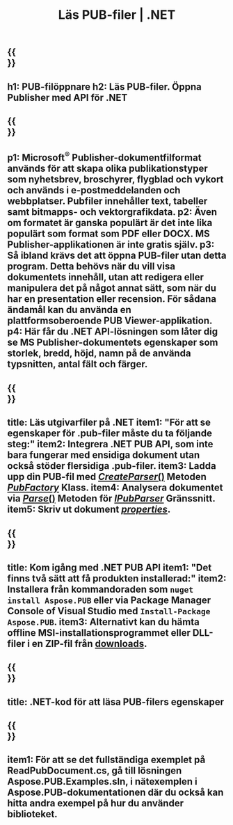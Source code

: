 ﻿---
translation: true
template: /_templates/reader-net.md
title: Läs PUB-filer | .NET
description: Öppna utgivarfiler programmatiskt. On-premise .NET C# API-lösning för att läsa PUB-egenskaper. Använd den för att integrera i ditt projekt.
url: /net/read-pub-file/
metakeywords: öppna pubfilen .net, visa förlagsfiler c#, läs förlagsfiler, förlagsvisare för c#, pubformatläsare, pubfilöppnare
family: pub
platformtag: net
---

{{<section banner>}}
---
h1: PUB-filöppnare
h2: Läs PUB-filer. Öppna Publisher med API för .NET
---

{{<section overview>}}
---
p1: Microsoft<sup>®</sup> Publisher-dokumentfilformat används för att skapa olika publikationstyper som nyhetsbrev, broschyrer, flygblad och vykort och används i e-postmeddelanden och webbplatser. Pubfiler innehåller text, tabeller samt bitmapps- och vektorgrafikdata.
p2: Även om formatet är ganska populärt är det inte lika populärt som format som PDF eller DOCX. MS Publisher-applikationen är inte gratis själv.
p3: Så ibland krävs det att öppna PUB-filer utan detta program. Detta behövs när du vill visa dokumentets innehåll, utan att redigera eller manipulera det på något annat sätt, som när du har en presentation eller recension. För sådana ändamål kan du använda en plattformsoberoende PUB Viewer-applikation.
p4: Här får du .NET API-lösningen som låter dig se MS Publisher-dokumentets egenskaper som storlek, bredd, höjd, namn på de använda typsnitten, antal fält och färger.
---

{{<section feature1>}}
---
title: Läs utgivarfiler på .NET
item1: "För att se egenskaper för .pub-filer måste du ta följande steg:"
item2: Integrera .NET PUB API, som inte bara fungerar med ensidiga dokument utan också stöder flersidiga .pub-filer.
item3: Ladda upp din PUB-fil med [*CreateParser*()](https://reference.aspose.com/pub/net/aspose.pub/pubfactory//methods/createparser/index) Metoden [*PubFactory*](https://reference.aspose.com/pub/net/aspose.pub/pubfactory/) Klass.
item4: Analysera dokumentet via [*Parse*()](https://reference.aspose.com/pub/net/aspose.pub/ipubparser//methods/parse) Metoden för [*IPubParser*](https://referens.aspose.com/pub/net/aspose.pub/ipubparser) Gränssnitt.
item5: Skriv ut dokument [*properties*](https://reference.aspose.com/pub/net/aspose.pub/document/#properties).
---

{{<section feature2>}}
---
title: Kom igång med .NET PUB API
item1: "Det finns två sätt att få produkten installerad:"
item2: Installera från kommandoraden som ```nuget install Aspose.PUB``` eller via Package Manager Console of Visual Studio med ```Install-Package Aspose.PUB```.
item3: Alternativt kan du hämta offline MSI-installationsprogrammet eller DLL-filer i en ZIP-fil från [downloads](https://releases.aspose.com/pub/net/).
---

{{<section codeexample>}}
---
title: .NET-kod för att läsa PUB-filers egenskaper
---

{{<section summary>}}
---
item1: För att se det fullständiga exemplet på ReadPubDocument.cs, gå till lösningen Aspose.PUB.Examples.sln, i nätexemplen i Aspose.PUB-dokumentationen där du också kan hitta andra exempel på hur du använder biblioteket.
---